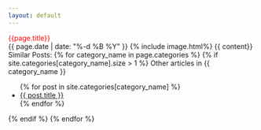 ```yaml
---
layout: default
---
```

<div class="pure-u-3-4">
  <div style="color:red;">{{page.title}}</div>
  {{ page.date | date: "%-d %B %Y" }}
  {% include image.html%}
  {{ content}}
</div>
<div class="pure-u-1-4 side-pane">
  <div class="side-pane-contents">
    <span>Similar Posts:</span>
    {% for category_name in page.categories %}
      {% if site.categories[category_name].size > 1 %}
      <span>Other articles in {{ category_name }}</span>
      <ul>
      {% for post in site.categories[category_name] %}
        <li><a href="{{ post.url }}">{{ post.title }}</a></li>
      {% endfor %}
      </ul>
      {% endif %}
    {% endfor %}
  </div>
</div>
